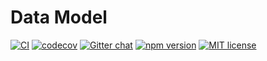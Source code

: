 # Data Model

[![CI](https://github.com/janeirodigital/sai-js/actions/workflows/ci.yml/badge.svg)](https://github.com/janeirodigital/sai-js/actions/workflows/ci.yml)
[![codecov](https://codecov.io/gh/janeirodigital/sai-js/branch/main/graph/badge.svg?flag=test-utils)](https://codecov.io/gh/janeirodigital/sai-js/tree/main/packages/test-utils)
[![Gitter chat](https://badges.gitter.im/gitterHQ/gitter.png)](https://gitter.im/solid/data-interoperability-panel)
[![npm version](https://badge.fury.io/js/%40janeirodigital%2Finterop-test-utils.svg)](https://www.npmjs.com/package/@janeirodigital/interop-test-utils)
[![MIT license](https://img.shields.io/github/license/janeirodigital/sai-js)](https://github.com/janeirodigital/sai-js/blob/main/LICENSE)
